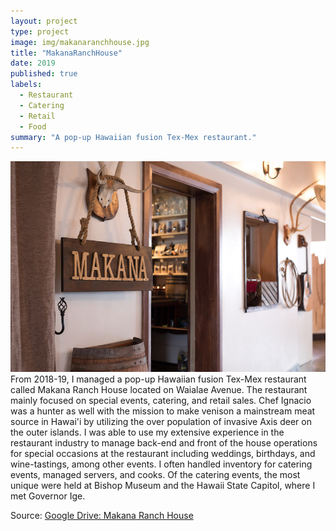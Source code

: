 ```yaml
---
layout: project
type: project
image: img/makanaranchhouse.jpg
title: "MakanaRanchHouse"
date: 2019
published: true
labels:
  - Restaurant
  - Catering
  - Retail
  - Food
summary: "A pop-up Hawaiian fusion Tex-Mex restaurant."
---
```


<img class="img-fluid" src="../img/makanaranchhouse_photo.jpeg">
From 2018-19, I managed a pop-up Hawaiian fusion Tex-Mex restaurant called Makana Ranch House located on Waialae Avenue. The restaurant mainly focused on special events, catering, and retail sales. Chef Ignacio was a hunter as well with the mission to make venison a mainstream meat source in Hawai'i by utilizing the over population of invasive Axis deer on the outer islands. 
I was able to use my extensive experience in the restaurant industry to manage back-end and front of the house operations for special occasions at the restaurant including weddings, birthdays, and wine-tastings, among other events. I often handled inventory for catering events, managed servers, and cooks. Of the catering events, the most unique were held at Bishop Museum and the Hawaii State Capitol, where I met Governor Ige.

 
Source: <a href="https://drive.google.com/drive/folders/19Dol958NKAfMsZAiIbN07Ho89fE0_61X?usp=sharing">Google Drive: Makana Ranch House</a>
